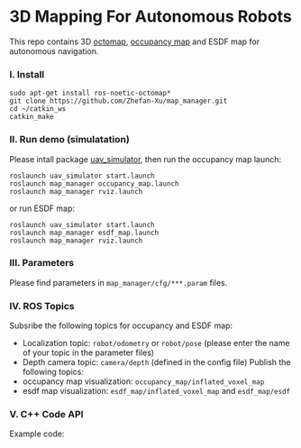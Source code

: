 # 3D Mapping For Autonomous Robots
This repo contains 3D [octomap](https://octomap.github.io/), [occupancy map](https://en.wikipedia.org/wiki/Occupancy_grid_mapping) and ESDF map for autonomous navigation.

### I. Install
```
sudo apt-get install ros-noetic-octomap*
git clone https://github.com/Zhefan-Xu/map_manager.git
cd ~/catkin_ws
catkin_make
```
### II. Run demo (simulatation)
Please intall package [uav_simulator](https://github.com/Zhefan-Xu/uav_simulator.git), then run the occupancy map launch: 
```
roslaunch uav_simulator start.launch
roslaunch map_manager occupancy_map.launch
roslaunch map_manager rviz.launch
```

or run ESDF map:
```
roslaunch uav_simulator start.launch
roslaunch map_manager esdf_map.launch
roslaunch map_manager rviz.launch
```

### III. Parameters
Please find parameters in ```map_manager/cfg/***.param``` files.

### IV. ROS Topics
Subsribe the following topics for occupancy and ESDF map:
  - Localization topic: ```robot/odometry``` or ```robot/pose``` (please enter the name of your topic in the parameter files)
  - Depth camera topic: ```camera/depth``` (defined in the config file)
Publish the following topics:
  - occupancy map visualization: ```occupancy_map/inflated_voxel_map```
  - esdf map visualization: ```esdf_map/inflated_voxel_map``` and ```esdf_map/esdf```

### V. C++ Code API
Example code:
```
```

